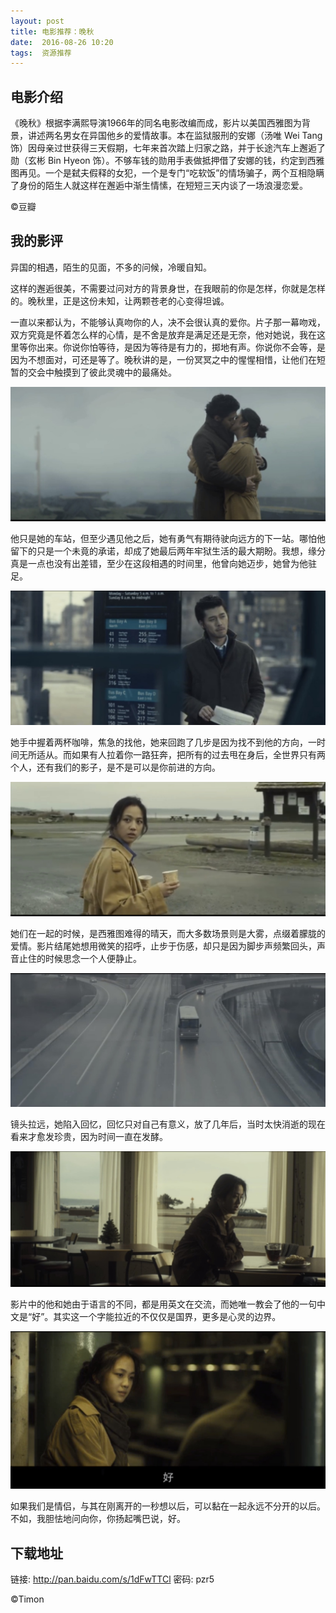 ```yaml
---
layout: post
title: 电影推荐：晚秋
date:  2016-08-26 10:20
tags:  资源推荐
---
```


##  电影介绍

《晚秋》根据李满熙导演1966年的同名电影改编而成，影片以美国西雅图为背景，讲述两名男女在异国他乡的爱情故事。本在监狱服刑的安娜（汤唯 Wei Tang 饰）因母亲过世获得三天假期，七年来首次踏上归家之路，并于长途汽车上邂逅了勋（玄彬 Bin Hyeon 饰）。不够车钱的勋用手表做抵押借了安娜的钱，约定到西雅图再见。一个是弑夫假释的女犯，一个是专门“吃软饭”的情场骗子，两个互相隐瞒了身份的陌生人就这样在邂逅中渐生情愫，在短短三天内谈了一场浪漫恋爱。

©豆瓣 

##  我的影评

异国的相遇，陌生的见面，不多的问候，冷暖自知。

这样的邂逅很美，不需要过问对方的背景身世，在我眼前的你是怎样，你就是怎样的。晚秋里，正是这份未知，让两颗苍老的心变得坦诚。

一直以来都认为，不能够认真吻你的人，决不会很认真的爱你。片子那一幕吻戏，双方究竟是怀着怎么样的心情，是不舍是放弃是满足还是无奈，他对她说，我在这里等你出来。你说你怕等待，是因为等待是有力的，掷地有声。你说你不会等，是因为不想面对，可还是等了。晚秋讲的是，一份冥冥之中的惺惺相惜，让他们在短暂的交会中触摸到了彼此灵魂中的最痛处。

<p><img src="/images/wanqiu1.jpg"                                     small="0" /><br /></p>

他只是她的车站，但至少遇见他之后，她有勇气有期待驶向远方的下一站。哪怕他留下的只是一个未竟的承诺，却成了她最后两年牢狱生活的最大期盼。我想，缘分真是一点也没有出差错，至少在这段相遇的时间里，他曾向她迈步，她曾为他驻足。

<p><img src="/images/wanqiu2.jpg"                                     small="0" /><br /></p>

她手中握着两杯咖啡，焦急的找他，她来回跑了几步是因为找不到他的方向，一时间无所适从。而如果有人拉着你一路狂奔，把所有的过去甩在身后，全世界只有两个人，还有我们的影子，是不是可以是你前进的方向。

<p><img src="/images/wanqiu3.jpg"                                     small="0" /><br /></p>

她们在一起的时候，是西雅图难得的晴天，而大多数场景则是大雾，点缀着朦胧的爱情。影片结尾她想用微笑的招呼，止步于伤感，却只是因为脚步声频繁回头，声音止住的时候思念一个人便静止。


<p><img src="/images/wanqiu4.jpg"                                     small="0" /><br /></p>

镜头拉远，她陷入回忆，回忆只对自己有意义，放了几年后，当时太快消逝的现在看来才愈发珍贵，因为时间一直在发酵。

<p><img src="/images/wanqiu5.jpg"                                     small="0" /><br /></p>

影片中的他和她由于语言的不同，都是用英文在交流，而她唯一教会了他的一句中文是“好”。其实这一个字能拉近的不仅仅是国界，更多是心灵的边界。

<p><img src="/images/wanqiu6.jpg"                                     small="0" /><br /></p>

如果我们是情侣，与其在刚离开的一秒想以后，可以黏在一起永远不分开的以后。不如，我胆怯地问向你，你扬起嘴巴说，好。


##  下载地址

链接: http://pan.baidu.com/s/1dFwTTCl 
密码: pzr5

©Timon